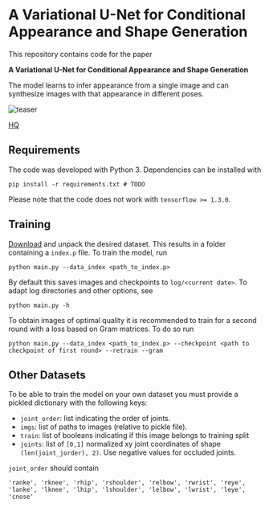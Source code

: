# A Variational U-Net for Conditional Appearance and Shape Generation

This repository contains code for the paper

**A Variational U-Net for Conditional Appearance and Shape Generation**

The model learns to infer appearance from a single image and can synthesize
images with that appearance in different poses.

![teaser](assets/cvpr2018_large.gif)

[HQ](https://gfycat.com/ThinUntriedGoldenmantledgroundsquirrel)

## Requirements

The code was developed with Python 3. Dependencies can be installed with

    pip install -r requirements.txt # TODO

Please note that the code does not work with `tensorflow >= 1.3.0`. 

## Training

[Download](TODO) and unpack the desired dataset. This results in a folder
containing a `index.p` file. To train the model, run

    python main.py --data_index <path_to_index.p>

By default this saves images and checkpoints to `log/<current date>`. To
adapt log directories and other options, see

    python main.py -h

To obtain images of optimal quality it is recommended to train for a second
round with a loss based on Gram matrices. To do so run

    python main.py --data_index <path_to_index.p> --checkpoint <path to checkpoint of first round> --retrain --gram


## Other Datasets

To be able to train the model on your own dataset you must provide a pickled
dictionary with the following keys:

- `joint_order`: list indicating the order of joints. 
- `imgs`: list of paths to images (relative to pickle file).
- `train`: list of booleans indicating if this image belongs to training split
- `joints`: list of `[0,1]` normalized xy joint coordinates of shape `(len(joint_jorder), 2)`. Use negative values for occluded joints.

`joint_order` should contain

    'ranke', 'rknee', 'rhip', 'rshoulder', 'relbow', 'rwrist', 'reye', 'lanke', 'lknee', 'lhip', 'lshoulder', 'lelbow', 'lwrist', 'leye', 'cnose'
